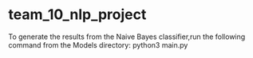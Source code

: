 # team_10_nlp_project

To generate the results from the Naive Bayes classifier,run the following command from the Models directory: python3 main.py
